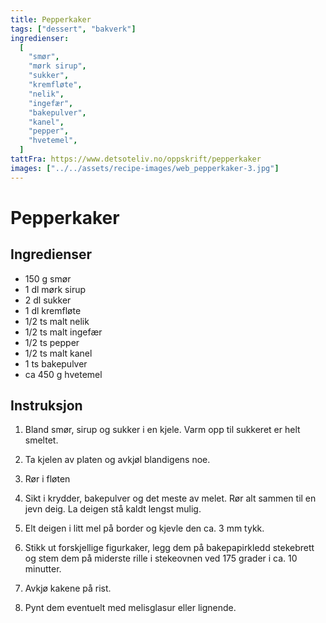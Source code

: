 ```yaml
---
title: Pepperkaker
tags: ["dessert", "bakverk"]
ingredienser:
  [
    "smør",
    "mørk sirup",
    "sukker",
    "kremfløte",
    "nelik",
    "ingefær",
    "bakepulver",
    "kanel",
    "pepper",
    "hvetemel",
  ]
tattFra: https://www.detsoteliv.no/oppskrift/pepperkaker
images: ["../../assets/recipe-images/web_pepperkaker-3.jpg"]
---
```


# Pepperkaker

## Ingredienser

- 150 g smør
- 1 dl mørk sirup
- 2 dl sukker
- 1 dl kremfløte
- 1/2 ts malt nelik
- 1/2 ts malt ingefær
- 1/2 ts pepper
- 1/2 ts malt kanel
- 1 ts bakepulver
- ca 450 g hvetemel

## Instruksjon

1. Bland smør, sirup og sukker i en kjele. Varm opp til sukkeret er helt smeltet.

2. Ta kjelen av platen og avkjøl blandigens noe.

3. Rør i fløten

4. Sikt i krydder, bakepulver og det meste av melet. Rør alt sammen til en jevn deig. La deigen stå kaldt lengst mulig.

5. Elt deigen i litt mel på border og kjevle den ca. 3 mm tykk.

6. Stikk ut forskjellige figurkaker, legg dem på bakepapirkledd stekebrett og stem dem på miderste rille i stekeovnen ved 175 grader i ca. 10 minutter.

7. Avkjø kakene på rist.

8. Pynt dem eventuelt med melisglasur eller lignende.

